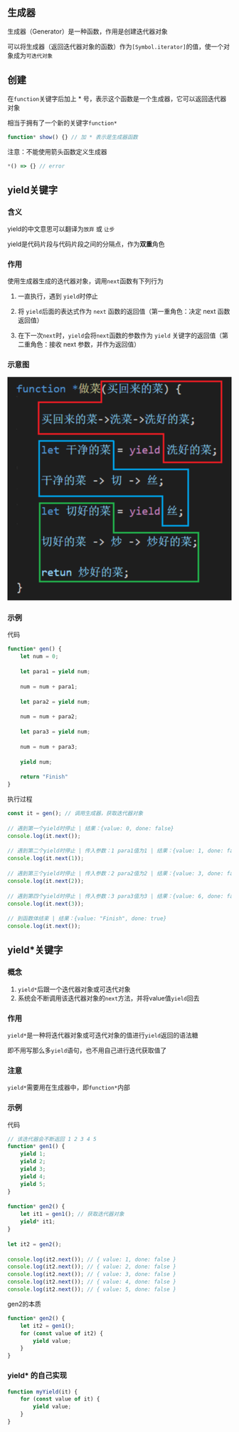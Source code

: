 ## 生成器

生成器（Generator）是一种函数，作用是创建迭代器对象

可以将生成器（返回迭代器对象的函数）作为`[Symbol.iterator]`的值，使一个对象成为`可迭代对象`



## 创建

在`function`关键字后加上 * 号，表示这个函数是一个生成器，它可以返回迭代器对象

相当于拥有了一个新的关键字`function*`

```js
function* show() {} // 加 * 表示是生成器函数
```

注意：不能使用箭头函数定义生成器 

```js
*() => {} // error
```



## yield关键字

### 含义

yield的中文意思可以翻译为`放弃` 或 `让步`

yield是代码片段与代码片段之间的分隔点，作为**双重**角色

### 作用

使用生成器生成的迭代器对象，调用`next`函数有下列行为

1. 一直执行，遇到 `yield`时停止

2. 将 `yield`后面的表达式作为 `next` 函数的返回值（第一重角色：决定 next 函数返回值）
3. 在下一次`next`时，`yield`会将`next`函数的参数作为 `yield` 关键字的返回值（第二重角色：接收 next 参数，并作为返回值）

### 示意图

![](./images/image-20201012023143361.png)

### 示例

代码

```js
function* gen() {
    let num = 0;
    
    let para1 = yield num;
    
    num = num + para1;
 
    let para2 = yield num;
    
    num = num + para2;
    
    let para3 = yield num;
    
    num = num + para3;
    
    yield num;
    
    return "Finish"
}
```

执行过程

```js
const it = gen(); // 调用生成器，获取迭代器对象

// 遇到第一个yield时停止 | 结果：{value: 0, done: false}
console.log(it.next()); 

// 遇到第二个yield时停止 | 传入参数：1 para1值为1 | 结果：{value: 1, done: false}
console.log(it.next(1)); 

// 遇到第三个yield时停止 | 传入参数：2 para2值为2 | 结果：{value: 3, done: false}
console.log(it.next(2)); 

// 遇到第四个yield时停止 | 传入参数：3 para3值为3 | 结果：{value: 6, done: false}
console.log(it.next(3)); 

// 到函数体结束 | 结果：{value: "Finish", done: true}
console.log(it.next());  
```



## yield*关键字

### 概念

1. `yield*`后跟一个迭代器对象或可迭代对象
2. 系统会不断调用该迭代器对象的`next`方法，并将value值`yield`回去

### 作用

`yield*`是一种将迭代器对象或可迭代对象的值进行`yield`返回的语法糖

即不用写那么多`yield`语句，也不用自己进行迭代获取值了

### 注意

`yield*`需要用在生成器中，即`function*`内部

### 示例

代码

```js
// 该迭代器会不断返回 1 2 3 4 5
function* gen1() {
    yield 1;
    yield 2;
    yield 3;
    yield 4;
    yield 5;
}

function* gen2() {
    let it1 = gen1(); // 获取迭代器对象
    yield* it1;
}

let it2 = gen2();

console.log(it2.next()); // { value: 1, done: false }
console.log(it2.next()); // { value: 2, done: false }
console.log(it2.next()); // { value: 3, done: false }
console.log(it2.next()); // { value: 4, done: false }
console.log(it2.next()); // { value: 5, done: false }
```

gen2的本质

```js
function* gen2() {
    let it2 = gen1();
    for (const value of it2) {
        yield value;
    }
}
```

### yield* 的自己实现

```js
function myYield(it) {
    for (const value of it) {
        yield value;
    }
}
```

